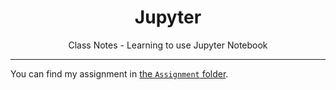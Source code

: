 <h1 align="center">Jupyter</h1>
<p align="center">Class Notes - Learning to use Jupyter Notebook</p>

---

You can find my assignment in [the `Assignment` folder]().
